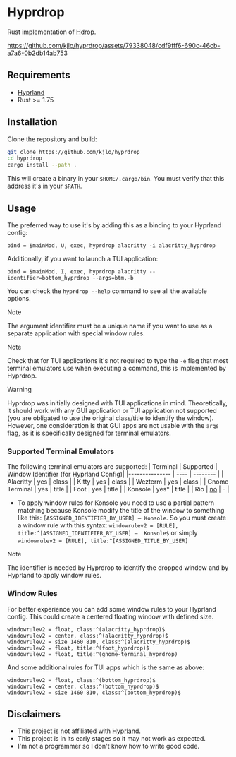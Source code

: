 # Hyprdrop

Rust implementation of [Hdrop](https://github.com/Schweber/hdrop).

https://github.com/kjlo/hyprdrop/assets/79338048/cdf9fff6-690c-46cb-a7a6-0b2db14ab753


## Requirements

* [Hyprland](https://github.com/hyprwm/Hyprland)
* Rust >= 1.75


## Installation
Clone the repository and build:
```sh
git clone https://github.com/kjlo/hyprdrop
cd hyprdrop
cargo install --path .
```
This will create a binary in your `$HOME/.cargo/bin`. You must verify that this address it's in your `$PATH`.


## Usage
The preferred way to use it's by adding this as a binding to your Hyprland config:
```
bind = $mainMod, U, exec, hyprdrop alacritty -i alacritty_hyprdrop
```
Additionally, if you want to launch a TUI application:
```
bind = $mainMod, I, exec, hyprdrop alacritty --identifier=bottom_hyprdrop --args=btm,-b
```
You can check the `hyprdrop --help` command to see all the available options.


>[!NOTE]
>
> The argument identifier must be a unique name if you want to use as a separate application with
> special window rules.

>[!NOTE]
>
> Check that for TUI applications it's not required to type the `-e` flag that most
> terminal emulators use when executing a command, this is implemented by Hyprdrop.

>[!WARNING]
>
> Hyprdrop was initially designed with TUI applications in mind. Theoretically, it should work with
> any GUI application or TUI application not supported (you are obligated to use the original
> class/title to identify the window). However, one consideration is that GUI apps are not usable
> with the `args` flag, as it is specifically designed for terminal emulators.

### Supported Terminal Emulators
The following terminal emulators are supported:
| Terminal | Supported | Window Identifier (for Hyprland Config)|
|--------------- | ---- | -------- |
| Alacritty      | yes  | class    |
| Kitty          | yes  | class    |
| Wezterm        | yes  | class    |
| Gnome Terminal | yes  | title    |
| Foot           | yes  | title    |
| Konsole        | yes* | title    |
| Rio            | [no](https://github.com/raphamorim/rio/issues/405)   | -        |

* To apply window rules for Konsole you need to use a partial pattern matching because Konsole modify
the title of the window to something like this: `[ASSIGNED_IDENTIFIER_BY_USER] — Konsole`. So you must
create a window rule with this syntax: `windowrulev2 = [RULE], title:^[ASSIGNED_IDENTIFIER_BY_USER] — 
Konsole$` or simply `windowrulev2 = [RULE], title:^[ASSIGNED_TITLE_BY_USER]`
 

>[!NOTE]
>
> The identifier is needed by Hyprdrop to identify the dropped window and by Hyprland to apply window rules.


### Window Rules
For better experience you can add some window rules to your Hyprland config. This could create a
centered floating window with defined size.
```
windowrulev2 = float, class:^(alacritty_hyprdrop)$
windowrulev2 = center, class:^(alacritty_hyprdrop)$
windowrulev2 = size 1460 810, class:^(alacritty_hyprdrop)$
windowrulev2 = float, title:^(foot_hyprdrop)$
windowrulev2 = float, title:^(gnome-terminal_hyprdrop)
```

And some additional rules for TUI apps which is the same as above:
```
windowrulev2 = float, class:^(bottom_hyprdrop)$
windowrulev2 = center, class:^(bottom_hyprdrop)$
windowrulev2 = size 1460 810, class:^(bottom_hyprdrop)$
```
## Disclaimers

- This project is not affiliated with [Hyprland](https://github.com/hyprwm/Hyprland).
- This project is in its early stages so it may not work as expected.
- I'm not a programmer so I don't know how to write good code.
